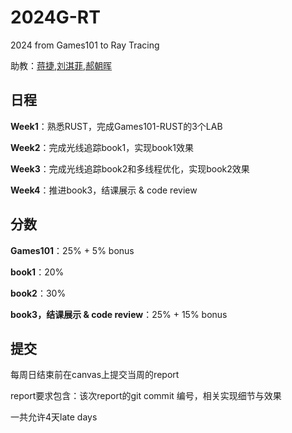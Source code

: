 # 2024G-RT
2024 from Games101 to Ray Tracing

助教：[蒋捷](https://github.com/jiangjie217527),[刘淇菲](https://github.com/sayZhongWen),[郝朝晖](https://github.com/hzh12345678)

## 日程

**Week1**：熟悉RUST，完成Games101-RUST的3个LAB

**Week2**：完成光线追踪book1，实现book1效果

**Week3**：完成光线追踪book2和多线程优化，实现book2效果

**Week4**：推进book3，结课展示 & code review

## 分数

**Games101**：25% + 5% bonus

**book1**：20%

**book2**：30%

**book3，结课展示 & code review**：25% + 15% bonus

## 提交

每周日结束前在canvas上提交当周的report

report要求包含：该次report的git commit 编号，相关实现细节与效果

一共允许4天late days


